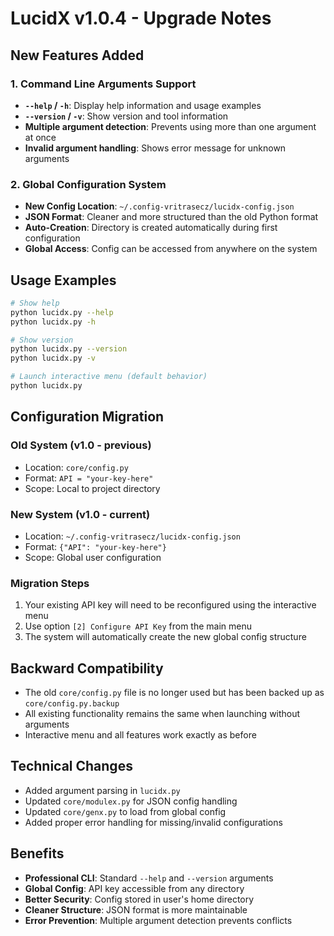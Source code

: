 # LucidX v1.0.4 - Upgrade Notes

## New Features Added

### 1. Command Line Arguments Support
- **`--help` / `-h`**: Display help information and usage examples
- **`--version` / `-v`**: Show version and tool information
- **Multiple argument detection**: Prevents using more than one argument at once
- **Invalid argument handling**: Shows error message for unknown arguments

### 2. Global Configuration System
- **New Config Location**: `~/.config-vritrasecz/lucidx-config.json`
- **JSON Format**: Cleaner and more structured than the old Python format
- **Auto-Creation**: Directory is created automatically during first configuration
- **Global Access**: Config can be accessed from anywhere on the system

## Usage Examples

```bash
# Show help
python lucidx.py --help
python lucidx.py -h

# Show version
python lucidx.py --version  
python lucidx.py -v

# Launch interactive menu (default behavior)
python lucidx.py
```

## Configuration Migration

### Old System (v1.0 - previous)
- Location: `core/config.py`
- Format: `API = "your-key-here"`
- Scope: Local to project directory

### New System (v1.0 - current)
- Location: `~/.config-vritrasecz/lucidx-config.json`
- Format: `{"API": "your-key-here"}`
- Scope: Global user configuration

### Migration Steps
1. Your existing API key will need to be reconfigured using the interactive menu
2. Use option `[2] Configure API Key` from the main menu
3. The system will automatically create the new global config structure

## Backward Compatibility
- The old `core/config.py` file is no longer used but has been backed up as `core/config.py.backup`
- All existing functionality remains the same when launching without arguments
- Interactive menu and all features work exactly as before

## Technical Changes
- Added argument parsing in `lucidx.py`
- Updated `core/modulex.py` for JSON config handling
- Updated `core/genx.py` to load from global config
- Added proper error handling for missing/invalid configurations

## Benefits
- **Professional CLI**: Standard `--help` and `--version` arguments
- **Global Config**: API key accessible from any directory
- **Better Security**: Config stored in user's home directory
- **Cleaner Structure**: JSON format is more maintainable
- **Error Prevention**: Multiple argument detection prevents conflicts
